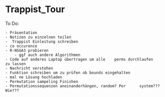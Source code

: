 # Trappist_Tour



To Do:

	- Präsentation
	- Notizen zu einzelnen teilen
	-  Trappist Einleitung schreiben
	- co occurence
	- R-NSGA3 probieren
		- ggf auch andere Algorithmen 
	- Code auf anderes Laptop übertragen um alle 	perms durchlaufen 	  zu lassen
	- Nachricht verstehen
	- Funktion schreiben um zu prüfen ob bounds eingehalten
	- mal ne Lösung hochladen
	- Permutation sampeling Finishen
	- Permutationssequenzen aneinanderhängen, random? Per 	   system??? Wie???
